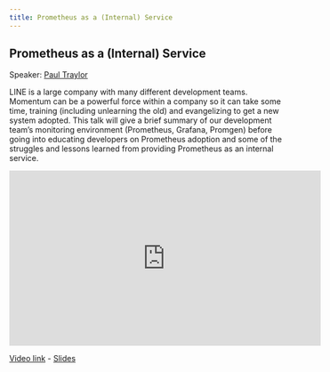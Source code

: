 ```yaml
---
title: Prometheus as a (Internal) Service
---
```


## Prometheus as a (Internal) Service

Speaker: [Paul Traylor](/2017-munich/speakers/paul-traylor/)

LINE is a large company with many different development teams. Momentum can be a powerful force within a company so it can take some time, training (including unlearning the old) and evangelizing to get a new system adopted. This talk will give a brief summary of our development team’s monitoring environment (Prometheus, Grafana, Promgen) before going into educating developers on Prometheus adoption and some of the struggles and lessons learned from providing Prometheus as an internal service.

<iframe width="560" height="315" src="https://www.youtube.com/embed/c61pNvU90yM" frameborder="0" allowfullscreen></iframe>

[Video link](https://youtu.be/c61pNvU90yM) -
[Slides](/2017-munich/slides/prometheus-as-a-internal-service.pdf)
